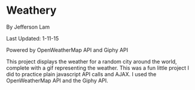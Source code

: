 # Weathery
By Jefferson Lam

Last Updated: 1-11-15

Powered by OpenWeatherMap API and Giphy API

This project displays the weather for a random city around the world, complete with a gif representing the weather.
This was a fun little project I did to practice plain javascript API calls and AJAX. I used the OpenWeatherMap API and the Giphy API. 
